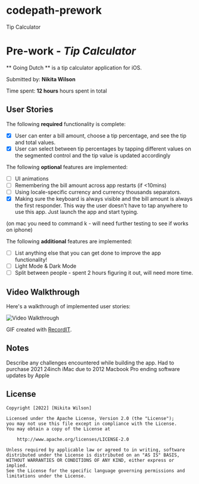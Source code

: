 # codepath-prework
Tip Calculator

# Pre-work - *Tip Calculator*

** Going Dutch ** is a tip calculator application for iOS.

Submitted by: **Nikita Wilson**

Time spent: **12 hours** hours spent in total

## User Stories

The following **required** functionality is complete:

* [x] User can enter a bill amount, choose a tip percentage, and see the tip and total values.
* [x] User can select between tip percentages by tapping different values on the segmented control and the tip value is updated accordingly

The following **optional** features are implemented:

* [ ] UI animations
* [ ] Remembering the bill amount across app restarts (if <10mins)
* [ ] Using locale-specific currency and currency thousands separators.
* [x] Making sure the keyboard is always visible and the bill amount is always the first responder. This way the user doesn't have to tap anywhere to use this app. Just launch the app and start typing.

(on mac you need to command k - will need further testing to see if works on iphone)

The following **additional** features are implemented:

- [ ] List anything else that you can get done to improve the app functionality!
- [ ] Light Mode & Dark Mode
- [ ] Split between people - spent 2 hours figuring it out, will need more time.

## Video Walkthrough

Here's a walkthrough of implemented user stories:

<img src='http://g.recordit.co/j47pkOxyQb.gif' title='Video Walkthrough' width='' alt='Video Walkthrough' />




GIF created with [RecordIT](https://recordit.co).

## Notes

Describe any challenges encountered while building the app.
Had to purchase 2021 24inch iMac due to 2012 Macbook Pro ending software updates by Apple

## License

    Copyright [2022] [Nikita Wilson]

    Licensed under the Apache License, Version 2.0 (the "License");
    you may not use this file except in compliance with the License.
    You may obtain a copy of the License at

        http://www.apache.org/licenses/LICENSE-2.0

    Unless required by applicable law or agreed to in writing, software
    distributed under the License is distributed on an "AS IS" BASIS,
    WITHOUT WARRANTIES OR CONDITIONS OF ANY KIND, either express or implied.
    See the License for the specific language governing permissions and
    limitations under the License.
